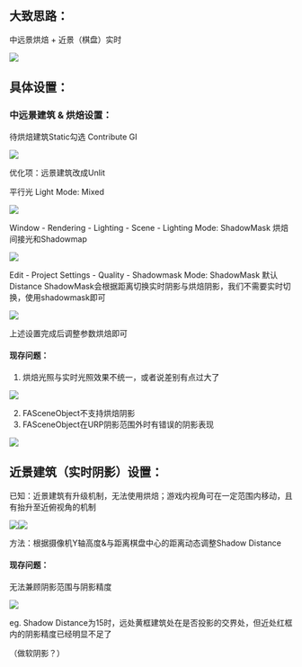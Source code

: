 ## 大致思路：
中远景烘焙 + 近景（棋盘）实时

![](https://cdn.nlark.com/yuque/0/2024/png/45354151/1724908463548-1d598a8a-b598-42db-8216-a0a5da0339c9.png)



## 具体设置：
### 中远景建筑 & 烘焙设置：
待烘焙建筑Static勾选 Contribute GI

![](https://cdn.nlark.com/yuque/0/2024/png/45354151/1724908679700-56c43dd2-d632-4248-a2cd-02cc8f19b8f1.png)

优化项：远景建筑改成Unlit



平行光 Light Mode: Mixed

![](https://cdn.nlark.com/yuque/0/2024/png/45354151/1724908640814-1b340259-137d-4113-a9de-25b8238510dd.png)

Window - Rendering - Lighting - Scene - Lighting Mode: ShadowMask 烘焙间接光和Shadowmap

![](https://cdn.nlark.com/yuque/0/2024/png/45354151/1724909044071-8ba44474-ce1c-4b93-8b21-2e1934fb427c.png)

Edit - Project Settings - Quality - Shadowmask Mode: ShadowMask 默认Distance ShadowMask会根据距离切换实时阴影与烘焙阴影，我们不需要实时切换，使用shadowmask即可

![](https://cdn.nlark.com/yuque/0/2024/png/45354151/1724909006115-bc7c2f91-c984-4a81-a63e-a003b6729986.png)



上述设置完成后调整参数烘焙即可



#### 现存问题：
1. 烘焙光照与实时光照效果不统一，或者说差别有点过大了

![](https://cdn.nlark.com/yuque/0/2024/png/45354151/1724909333100-592a9ee6-6064-4cd1-9bf9-63cde5e5c984.png)

2. FASceneObject不支持烘焙阴影
3. FASceneObject在URP阴影范围外时有错误的阴影表现

![](https://cdn.nlark.com/yuque/0/2024/png/45354151/1724909993315-d01b32e5-ae43-4e7d-b70c-530701a52e6b.png)



## 近景建筑（实时阴影）设置：
已知：近景建筑有升级机制，无法使用烘焙；游戏内视角可在一定范围内移动，且有抬升至近俯视角的机制

![](https://cdn.nlark.com/yuque/0/2024/png/45354151/1724910165646-29621223-ebf1-45df-8aa3-d9a18d5e3297.png)![](https://cdn.nlark.com/yuque/0/2024/png/45354151/1724910210436-c565cbad-bc07-4b4b-b67e-1aa597831cc9.png)

方法：根据摄像机Y轴高度&与距离棋盘中心的距离动态调整Shadow Distance



#### 现存问题：
无法兼顾阴影范围与阴影精度

![](https://cdn.nlark.com/yuque/0/2024/png/45354151/1724911004231-34b72a2a-7ca1-47dd-9ee0-abad5216d5d0.png)

eg. Shadow Distance为15时，远处黄框建筑处在是否投影的交界处，但近处红框内的阴影精度已经明显不足了

（做软阴影？）

